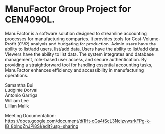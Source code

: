# ManuFactor Group Project for CEN4090L.
ManuFactor is a software solution designed to streamline accounting processes for manufacturing companies. It provides tools for Cost-Volume-Profit (CVP) analysis and budgeting for production. Admin users have the ability to list/add users, list/add data. Users have the ability to list/add data. Viewers have the ability to list data. The system integrates and database management, role-based user access, and secure authentication. By providing a straightforward tool for handling essential accounting tasks, ManuFactor enhances efficiency and accessibility in manufacturing operations.

Samantha Bui<br/>
Ludginie Dorval<br/>
Antonio Garriga<br/>
William Lee<br/>
Lillian Malik<br/>

Meeting Documentation:<br/>
https://docs.google.com/document/d/1Ht-oGs4tScL3NcizvwsrkFPg-k-IB_8blngZnJPi8SI/edit?usp=sharing
